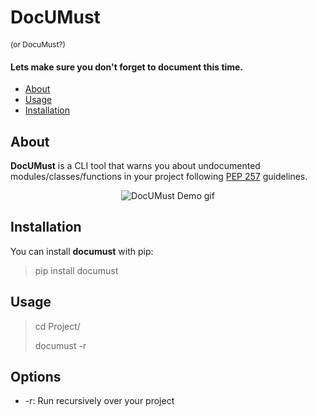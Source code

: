 # DocUMust
<p style="font-size:12px">(or DocuMust?)</p>

#### Lets make sure you don't forget to document this time.

- [About](#about)
- [Usage](#usage)
- [Installation](#installation)

## About
<b>DocUMust</b> is a CLI tool that warns you about
undocumented modules/classes/functions in your project
following [PEP 257](#https://www.python.org/dev/peps/pep-0257)
guidelines.

<p align="center">
    <img src="https://raw.githubusercontent.com/tsarpaul/documust/master/documust-gif.gif" alt="DocUMust Demo gif">
</p>

## Installation

You can install <b>documust</b> with pip:

> pip install documust


## Usage

> cd Project/
>
> documust -r


## Options

- -r: Run recursively over your project
